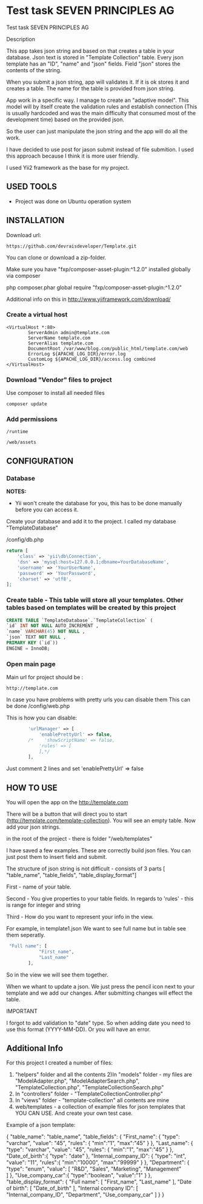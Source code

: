 Test task SEVEN PRINCIPLES AG
============================

Test task SEVEN PRINCIPLES AG

Description

This app takes json string and based on that creates a table in your database.
Json text is stored in "Template Collection" table. Every json template has an "ID", "name" and "json" fields. Field "json" stores the contents of the string.

When you submit a json string, app will validates it. If it is ok stores it and creates a table. The name for the table is provided from json string.

App work in a specific way.
I manage to create an "adaptive model". 
This model will by itself create the validation rules and establish connection (This is usually hardcoded and was the main difficulty that consumed most of the development time) based on the provided json. 

So the user can just manipulate the json string and the app will do all the work.

I have decided to use post for jason submit instead of file submition. I used this approach because I think it is more user friendly.

I used Yii2 framework as the base for my project. 


USED TOOLS
----------

- Project was done on Ubuntu operation system

INSTALLATION
------------

Download url: 

~~~
https://github.com/devraisdeveloper/Template.git
~~~

You can clone or download a zip-folder.

Make sure you have "fxp/composer-asset-plugin:^1.2.0" installed globally via composer

php composer.phar global require "fxp/composer-asset-plugin:^1.2.0"

Additional info on this in http://www.yiiframework.com/download/


### Create a virtual host

```
<VirtualHost *:80>
        ServerAdmin admin@template.com
        ServerName template.com
        ServerAlias template.com
        DocumentRoot /var/www/blog.com/public_html/template.com/web
        ErrorLog ${APACHE_LOG_DIR}/error.log
        CustomLog ${APACHE_LOG_DIR}/access.log combined
</VirtualHost>
```


### Download "Vendor" files to project

Use composer to install all needed files

~~~
composer update
~~~

### Add permissions
~~~
/runtime

/web/assets

~~~


CONFIGURATION
-------------

### Database

**NOTES:**
- Yii won't create the database for you, this has to be done manually before you can access it.

Create your database and add it to the project. I called my database "TemplateDatabase"

/config/db.php

```php
return [
    'class' => 'yii\db\Connection',
    'dsn' => 'mysql:host=127.0.0.1;dbname=YourDatabaseName',
    'username' => 'YourUserName',
    'password' => 'YourPassword',
    'charset' => 'utf8',
];
```
### Create table - This table will store all your templates. Other tables based on templates will be created by this project

```sql
CREATE TABLE `TemplateDatabase`.`TemplateCollection` ( 
`id` INT NOT NULL AUTO_INCREMENT , 
`name` VARCHAR(45) NOT NULL , 
`json` TEXT NOT NULL , 
PRIMARY KEY (`id`)) 
ENGINE = InnoDB;
```


### Open main page

Main url for project should be :
~~~
http://template.com
~~~

In case you have problems with pretty urls you can disable them
This can be done /config/web.php

This is how you can disable:

```php
        'urlManager' => [
            'enablePrettyUrl' => false,
        /*    'showScriptName' => false,
            'rules' => [
            ],*/
        ],
```
Just comment 2 lines and set 'enablePrettyUrl' => false


HOW TO USE
-------------

You will open the app on the http://template.com

There will be a button that will direct you to start (http://template.com/template-collection).
You will see an empty table. Now add your json strings.

in the root of the project - there is folder "/web/templates"

I have saved a few examples. These are correctly build json files. You can just post them to insert field and submit.

The structure of json string is not difficult - consists of 3 parts [ "table_name", "table_fields", "table_display_format"]


First - name of your table.

Second - You give properties to your table fields. In regards to 'rules' - this is range for integer and string

Third - How do you want to represent your info in the view.



For example, in template1.json We want to see full name but in table see them seperatly.

```php
 "Full name": [
            "First_name",
            "Last_name"
        ],
```
So in the view we will see them together.


When we whant to update a json. We just press the pencil icon next to your template and we add our changes.
After submitting changes will effect the table.

IMPORTANT

I forgot to add validation to "date" type. So when adding date you need to use this format (YYYY-MM-DD). Or you will have an error. 


Additional Info
-------------

For this project I created a number of files:

1) "helpers" folder and all the contents
2)In "models" folder - my files are "ModelAdapter.php", "ModelAdapterSearch.php", "TemplateCollection.php", "TemplateCollectionSearch.php"
3) In "controllers" folder - "TemplateCollectionController.php"
4) In "views" folder - "template-collection" all contents are mine
5) web/templates - a collection of example files for json templates that YOU CAN USE. And create your own test case.

Example of a json template:

{
    "table_name": "table_name",
    "table_fields": {
        "First_name": {
            "type": "varchar",
            "value": "45",
            "rules": {
                "min":"1",
                "max":"45"
            }
        },
        "Last_name": {
            "type": "varchar",
            "value": "45",
            "rules": {
                "min":"1",
                "max":"45"
            }
        },
        "Date_of_birth":{
            "type": "date"
        },
        "Internal_company_ID": {
            "type": "int",
            "value": "11",
            "rules":{
                "min":"10000",
                "max":"99999"
            }
        },
        "Department": {
            "type": "enum",
            "value": [
                "R&D",
                "Sales",
                "Marketing",
                "Management"    
            ]
        },
        "Use_company_car":{
            "type":"boolean",
            "value":"1"
        }
    },
    "table_display_format": {
        "Full name": [
            "First_name",
            "Last_name"
        ],
        "Date of birth": [
            "Date_of_birth"
        ],
        "Internal company ID": [
            "Internal_company_ID",
            "Department",
            "Use_company_car"
        ]
    }
}

